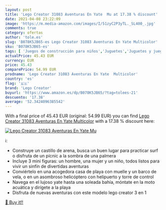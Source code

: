 ```yaml
---
layout: post
title: 'Lego Creator 31083 Aventuras En Yate  Mu at 17.38 % discount'
date: 2021-04-08 23:22:09
image: 'https://m.media-amazon.com/images/I/51zyC2P3yTL._SL400_.jpg'
comments: true
category: ofertas
author: 'tole.es'
slug: 'B078K5JB65-es Lego Creator 31083 Aventuras En Yate Multicolor'
sku: 'B078K5JB65-es'
tags: [ 'Juegos de construcción para niños','Juguetes','Juguetes y juegos','lego','lego creator', ]
actualPrice: 45.43 EUR
currency: EUR
price: 45.43
comparePrice: 54.99 EUR
prodname: 'Lego Creator 31083 Aventuras En Yate  Multicolor'
country: 'es'
flag: '🇪🇸'
brand: 'Lego Creator'
buyurl: 'https://www.amazon.es/dp/B078K5JB65/?tag=tolees-21'
descuento: '17.38'
average: '52.3424096385542'
---
```


With a final price of 45.43 EUR (original: 54.99 EUR) you can find [Lego Creator 31083 Aventuras En Yate  Multicolor](https://www.amazon.es/dp/B078K5JB65/?tag=tolees-21) with a  17.38 % discount here:

[![Lego Creator 31083 Aventuras En Yate  Mu](https://m.media-amazon.com/images/I/51zyC2P3yTL._SL400_.jpg)](https://www.amazon.es/dp/B078K5JB65/?tag=tolees-21)

ℹ️:

- Construye un castillo de arena, busca un buen lugar para practicar surf o disfruta de un pícnic a la sombra de una palmera
- Incluye 3 mini figuras: un hombre, una mujer y un niño, todos listos para vivir un sinfín de divertidas aventuras
- Conviértelo en una acogedora casa de playa con muelle y un barco de vela, o en un asombroso helicóptero con helipuerto y torre de control
- Navega en el lujoso yate hasta una soleada bahía, móntate en la moto acuática y dirígete a la playa
- Disfruta de nuevas aventuras con este modelo lego creator 3 en 1

[🛒 Buy it!!](https://www.amazon.es/dp/B078K5JB65/?tag=tolees-21)
